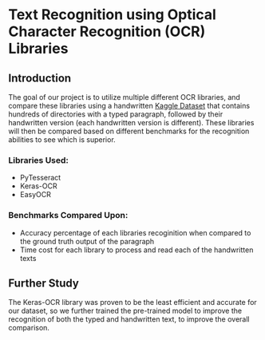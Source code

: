 # Text Recognition using Optical Character Recognition (OCR) Libraries

## Introduction
The goal of our project is to utilize multiple different OCR libraries, and compare these libraries using a handwritten [Kaggle Dataset](https://www.kaggle.com/datasets/naderabdalghani/iam-handwritten-forms-dataset/data) that contains hundreds of directories with a typed paragraph, followed by their handwritten version (each handwritten version is different). These libraries will then be compared based on different benchmarks for the recognition abilities to see which is superior.

### Libraries Used:
- PyTesseract
- Keras-OCR
- EasyOCR

### Benchmarks Compared Upon:
- Accuracy percentage of each libraries recoginition when compared to the ground truth output of the paragraph
- Time cost for each library to process and read each of the handwritten texts

## Further Study
The Keras-OCR library was proven to be the least efficient and accurate for our dataset, so we further trained the pre-trained model to improve the recognition of both the typed and handwritten text, to improve the overall comparison.